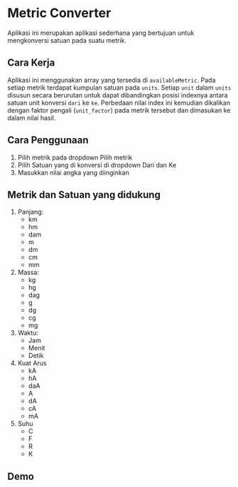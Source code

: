 # Metric Converter
Aplikasi ini merupakan aplikasi sederhana yang bertujuan untuk mengkonversi 
satuan pada suatu metrik.

## Cara Kerja
Aplikasi ini menggunakan array yang tersedia di `availableMetric`.
Pada setiap metrik terdapat kumpulan satuan pada `units`. Setiap `unit` dalam `units` disusun secara berurutan untuk dapat dibandingkan posisi indexnya antara satuan unit konversi `dari` ke `ke`. Perbedaan nilai index ini kemudian dikalikan dengan faktor pengali (`unit_factor`) pada metrik tersebut dan dimasukan ke dalam nilai hasil.

## Cara Penggunaan
1. Pilih metrik pada dropdown Pilih metrik
2. Pilih Satuan yang di konversi di dropdown Dari dan Ke
3. Masukkan nilai angka yang diinginkan

## Metrik dan Satuan yang didukung
1. Panjang:
    - km
    - hm
    - dam
    - m
    - dm
    - cm
    - mm
2. Massa:
    - kg
    - hg
    - dag
    - g
    - dg
    - cg
    - mg
3. Waktu:
    - Jam
    - Menit
    - Detik
4. Kuat Arus
    - kA
    - hA
    - daA
    - A
    - dA
    - cA
    - mA
5. Suhu
    - C
    - F
    - R
    - K

## Demo